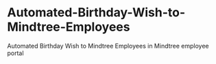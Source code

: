 # Automated-Birthday-Wish-to-Mindtree-Employees
Automated Birthday Wish to Mindtree Employees in Mindtree employee portal
